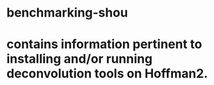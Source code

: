 # benchmarking-shou
# contains information pertinent to installing and/or running deconvolution tools on Hoffman2.
